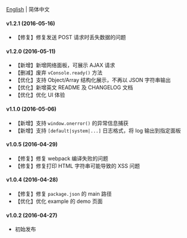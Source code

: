 [English](./CHANGELOG.md) | 简体中文


#### v1.2.1 (2016-05-16)

- 【修复】修复发送 POST 请求时丢失数据的问题


#### v1.2.0 (2016-05-11)

- 【新增】新增网络面板，可展示 AJAX 请求
- 【删减】废弃 `vConsole.ready()` 方法
- 【优化】支持 Object/Array 结构化展示，不再以 JSON 字符串输出
- 【优化】新增英文 README 及 CHANGELOG 文档
- 【优化】优化 UI 体验


#### v1.1.0 (2016-05-06)

- 【新增】支持 `window.onerror()` 的异常信息捕获
- 【新增】支持 `[default|system|...]` 日志格式，将 log 输出到指定面板


#### v1.0.5 (2016-04-29)

- 【修复】修复 webpack 编译失败的问题
- 【修复】修复打印 HTML 字符串可能导致的 XSS 问题


#### v1.0.4 (2016-04-28)

- 【修复】修复 `package.json` 的 main 路径
- 【优化】优化 example 的 demo 页面


#### v1.0.2 (2016-04-27)

- 初始发布